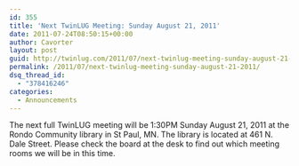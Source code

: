 ```yaml
---
id: 355
title: 'Next TwinLUG Meeting: Sunday August 21, 2011'
date: 2011-07-24T08:50:15+00:00
author: Cavorter
layout: post
guid: http://twinlug.com/2011/07/next-twinlug-meeting-sunday-august-21-2011/
permalink: /2011/07/next-twinlug-meeting-sunday-august-21-2011/
dsq_thread_id:
  - "378416246"
categories:
  - Announcements
---
```

The next full TwinLUG meeting will be 1:30PM Sunday August 21, 2011 at the Rondo Community library in St Paul, MN. The library is located at 461 N. Dale Street. Please check the board at the desk to find out which meeting rooms we will be in this time.